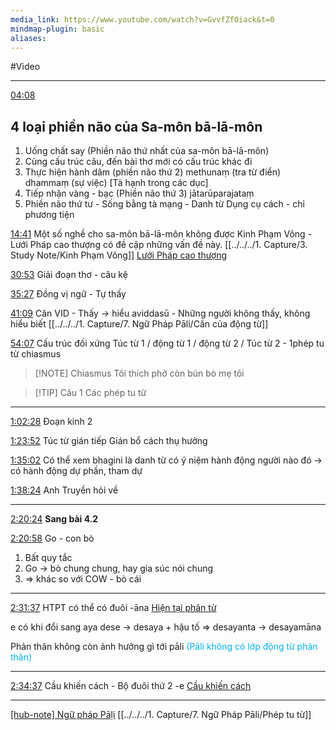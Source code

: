 ```yaml
---
media_link: https://www.youtube.com/watch?v=GvvfZfOiack&t=0
mindmap-plugin: basic
aliases:
---
```

#Video

---
[04:08](https://www.youtube.com/watch?t=248&v=GvvfZfOiack)
## 4 loại phiền não của Sa-môn bā-lā-môn
1. Uống chất say (Phiền não thứ nhất của sa-môn bā-lā-môn)
2. Cùng cấu trúc câu, đến bài thơ mới có cấu trúc khác đi
3. Thực hiện hành dâm (phiền não thứ 2) methunaṃ (tra từ điển) dhammaṃ (sự việc) [Tà hạnh trong các dục]
4. Tiếp nhận vàng - bạc (Phiền não thứ 3) jātarūparajataṃ 
5. Phiền não thứ tư - Sống bằng tà mạng - Danh từ Dụng cụ cách - chỉ phương tiện

[14:41](https://www.youtube.com/watch?t=881&v=GvvfZfOiack)
Một số nghề cho sa-môn bā-lā-môn không được 
Kinh Phạm Võng - Lưới Pháp cao thượng có đề cập những vấn đề này.
[[../../../1. Capture/3. Study Note/Kinh Phạm Võng]]
[Lưới Pháp cao thượng](../../../1.%20Capture/3.%20Study%20Note/Kinh%20Phạm%20Võng.md)




[30:53](https://www.youtube.com/watch?t=1853&v=GvvfZfOiack)
Giải đoạn thơ - câu kệ

[35:27](https://www.youtube.com/watch?t=2127&v=GvvfZfOiack)
Đồng vị ngữ - Tự thấy

[41:09](https://www.youtube.com/watch?t=2469&v=GvvfZfOiack)
Căn VID - Thấy -> hiểu
aviddasū - Những người không thấy, không hiểu biết
[[../../../1. Capture/7. Ngữ Pháp Pāli/Căn của động từ]]


[54:07](https://www.youtube.com/watch?t=3247&v=GvvfZfOiack)
Cấu trúc đối xứng
Túc từ 1 / động từ 1 / động từ 2 / Túc từ 2 - 1phép tu từ chiasmus



> [!NOTE] Chiasmus
> Tôi thích phở còn bún bò mẹ tôi



> [!TIP] Câu 1
> Các phép tu từ


---
[1:02:28](https://www.youtube.com/watch?t=3748&v=GvvfZfOiack)
Đoạn kinh 2

[1:23:52](https://www.youtube.com/watch?t=5032&v=GvvfZfOiack)
Túc từ gián tiếp
Gián bổ cách thụ hưởng

[1:35:02](https://www.youtube.com/watch?t=5702&v=GvvfZfOiack)
Có thể xem bhagini là danh từ có ý niệm hành động
người nào đó -> có hành động dự phần, tham dự

[1:38:24](https://www.youtube.com/watch?t=5904&v=GvvfZfOiack)
Anh Truyền hỏi về 

---
[2:20:24](https://www.youtube.com/watch?t=8424&v=GvvfZfOiack)
**Sang bài 4.2**

[2:20:58](https://www.youtube.com/watch?t=8458&v=GvvfZfOiack)
Go - con bò
1. Bất quy tắc
2. Go -> bò chung chung, hay gia súc nói chung
3. => khác so với COW - bò cái

---
[2:31:37](https://www.youtube.com/watch?t=9097&v=GvvfZfOiack)
HTPT có thể có đuôi -āna
[Hiện tại phân từ](../../../3.%20Forge/Hiện%20tại%20phân%20từ.md)

e có khi đổi sang aya
dese -> desaya + hậu tố => desayanta
-> desayamāna

Phản thân không còn ảnh hưởng gì tới pāli <font color="#00b0f0">(Pāli không có lớp động từ phản thân)</font>

---
[2:34:37](https://www.youtube.com/watch?t=9277&v=GvvfZfOiack)
Cầu khiến cách - Bộ đuôi thứ 2 -e 
[Cầu khiến cách](../../../1.%20Capture/7.%20Ngữ%20Pháp%20Pāli/Cầu%20khiến%20cách.md)


---
[[hub-note] Ngữ pháp Pāḷi](../../../4.%20Blueprint/Ngữ%20Pháp%20Pāḷi.md)
[[../../../1. Capture/7. Ngữ Pháp Pāli/Phép tu từ]]
